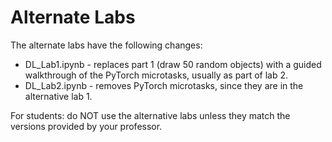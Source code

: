 # Alternate Labs

The alternate labs have the following changes:

* DL_Lab1.ipynb - replaces part 1 (draw 50 random objects) with a guided walkthrough of the PyTorch microtasks, usually as part of lab 2.
* DL_Lab2.ipynb - removes PyTorch microtasks, since they are in the alternative lab 1.

For students: do NOT use the alternative labs unless they match the versions provided by your professor.
